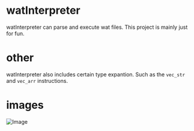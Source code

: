 # watInterpreter
watInterpreter can parse and execute wat files. This project is mainly just for fun.

# other
watInterpreter also includes certain type expantion. 
Such as the ``vec_str`` and ``vec_arr`` instructions.

# images

![Image](https://i.pxl.blue/CD25BD6.png)
